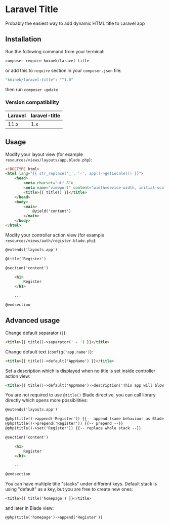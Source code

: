 # Laravel Title

Probably the easiest way to add dynamic HTML title to Laravel app

## Installation

Run the following command from your terminal:

```bash
composer require kminek/laravel-title
```

or add this to `require` section in your `composer.json` file:

```bash
"kminek/laravel-title": "^1.0"
```

then run `composer update`

### Version compatibility

 Laravel | laravel-title
:--------|:-------------
 11.x    | 1.x

## Usage

Modify your layout view (for example `resources/views/layouts/app.blade.php`):

```html
<!DOCTYPE html>
<html lang="{{ str_replace('_', '-', app()->getLocale()) }}">
    <head>
        <meta charset="utf-8">
        <meta name="viewport" content="width=device-width, initial-scale=1">
        <title>{{ title() }}</title>
    </head>
    <body>
        <main>
            @yield('content')
        </main>
    </body>
</html>
```

Modify your controller action view (for example `resources/views/auth/register.blade.php`):

```html
@extends('layouts.app')

@title('Register')

@section('content')

    <h1>
        Register
    </h1>

    ...

@endsection
```

## Advanced usage

Change default separator (` | `):

```html
<title>{{ title()->separator(' - ') }}</title>
```

Change default text (`config('app.name')`):

```html
<title>{{ title()->default('AppName') }}</title>
```

Set a description which is displayed when no title is set inside
controller action view:

```html
<title>{{ title()->default('AppName')->description('This app will blow your mind!') }}</title>
```

You are not required to use `@title()` Blade directive, you can call
library directly which opens more possibilities:

```html
@extends('layouts.app')

@php(title()->append('Register')) {{-- append (same behaviour as Blade directive) --}}
@php(title()->prepend('Register')) {{-- prepend --}}
@php(title()->set('Register')) {{-- replace whole stack --}}

@section('content')

    <h1>
        Register
    </h1>

    ...

@endsection
```

You can have multiple title "stacks" under different keys.
Default stack is using "default" as a key, but you are free to create new ones:

```html
<title>{{ title('homepage') }}</title>
```

and later in Blade view:

```html
@php(title('homepage')->append('Register'))
```
